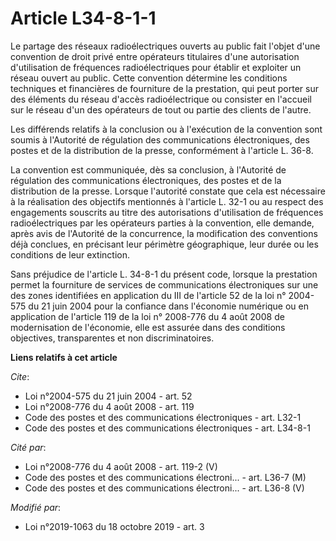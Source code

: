 # Article L34-8-1-1

Le partage des réseaux radioélectriques ouverts au public fait l'objet d'une convention de droit privé entre opérateurs
titulaires d'une autorisation d'utilisation de fréquences radioélectriques pour établir et exploiter un réseau ouvert au
public. Cette convention détermine les conditions techniques et financières de fourniture de la prestation, qui peut porter
sur des éléments du réseau d'accès radioélectrique ou consister en l'accueil sur le réseau d'un des opérateurs de tout ou
partie des clients de l'autre.

Les différends relatifs à la conclusion ou à l'exécution de la convention sont soumis à l'Autorité de régulation des
communications électroniques, des postes et de la distribution de la presse, conformément à l'article L. 36-8.

La convention est communiquée, dès sa conclusion, à l'Autorité de régulation des communications électroniques, des postes et
de la distribution de la presse. Lorsque l'autorité constate que cela est nécessaire à la réalisation des objectifs
mentionnés à l'article L. 32-1 ou au respect des engagements souscrits au titre des autorisations d'utilisation de fréquences
radioélectriques par les opérateurs parties à la convention, elle demande, après avis de l'Autorité de la concurrence, la
modification des conventions déjà conclues, en précisant leur périmètre géographique, leur durée ou les conditions de leur
extinction.

Sans préjudice de l'article L. 34-8-1 du présent code, lorsque la prestation permet la fourniture de services de
communications électroniques sur une des zones identifiées en application du III de l'article 52 de la loi n° 2004-575 du 21
juin 2004 pour la confiance dans l'économie numérique ou en application de l'article 119 de la loi n° 2008-776 du 4 août 2008
de modernisation de l'économie, elle est assurée dans des conditions objectives, transparentes et non discriminatoires.

**Liens relatifs à cet article**

_Cite_:

  - Loi n°2004-575 du 21 juin 2004 - art. 52
  - Loi n°2008-776 du 4 août 2008 - art. 119
  - Code des postes et des communications électroniques - art. L32-1
  - Code des postes et des communications électroniques - art. L34-8-1

_Cité par_:

  - Loi n°2008-776 du 4 août 2008 - art. 119-2 (V)
  - Code des postes et des communications électroni... - art. L36-7 (M)
  - Code des postes et des communications électroni... - art. L36-8 (V)

_Modifié par_:

  - Loi n°2019-1063 du 18 octobre 2019 - art. 3
